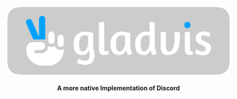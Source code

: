 <p align="center"><img src="https://github.com/hamhimdev/gladvis/blob/main/githubcover.png?raw=true"></p>
<h4 align="center">A more native Implementation of Discord</h4>
